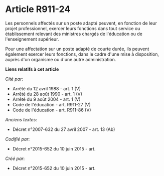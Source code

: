 # Article R911-24

Les personnels affectés sur un poste adapté peuvent, en fonction de leur projet professionnel, exercer leurs fonctions dans
tout service ou établissement relevant des ministres chargés de l'éducation ou de l'enseignement supérieur.

Pour une affectation sur un poste adapté de courte durée, ils peuvent également exercer leurs fonctions, dans le cadre d'une
mise à disposition, auprès d'un organisme ou d'une autre administration.

**Liens relatifs à cet article**

_Cité par_:

  - Arrêté du 12 avril 1988 - art. 1 (V)
  - Arrêté du 28 août 1990 - art. 1 (V)
  - Arrêté du 9 août 2004 - art. 1 (V)
  - Code de l'éducation - art. R911-27 (V)
  - Code de l'éducation - art. R911-86 (V)

_Anciens textes_:

  - Décret n°2007-632 du 27 avril 2007 - art. 13 (Ab)

_Codifié par_:

  - Décret n°2015-652 du 10 juin 2015 - art.

_Créé par_:

  - Décret n°2015-652 du 10 juin 2015 - art.
